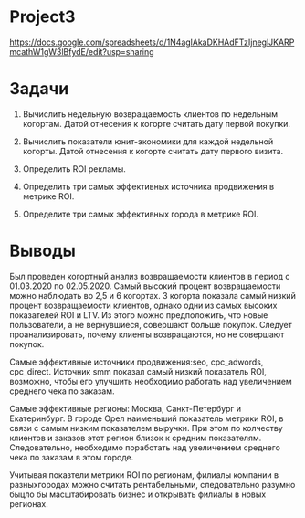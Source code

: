 # Project3

https://docs.google.com/spreadsheets/d/1N4aglAkaDKHAdFTzIjneglJKARPmcathW1gW3lBfydE/edit?usp=sharing

# Задачи

1. Вычислить недельную возвращаемость клиентов по недельным когортам. Датой отнесения к когорте считать дату первой покупки.

2. Вычислить показатели юнит-экономики для каждой недельной когорты. Датой отнесения к когорте считать дату первого визита.

3. Определить ROI рекламы.

4. Определить три самых эффективных источника продвижения в метрике ROI.

5. Определите три самых эффективных города в метрике ROI.


# Выводы

Был проведен когортный анализ возвращаемости клиентов в период с 01.03.2020 по 02.05.2020. Самый высокий процент возвращаемости можно наблюдать во 2,5 и 6 когортах. 3 когорта показала самый низкий процент возвращаемости клиентов, однако одни из самых высоких показателей ROI и LTV. Из этого можно предположить, что новые пользователи, а не вернувшиеся, совершают больше покупок. Следует проанализировать, почему клиенты возвращаются, но не совершают покупок.

Самые эффективные источники продвижения:seo, cpc_adwords, cpc_direct. Источник smm показал самый низкий показатель ROI, возможно, чтобы его улучшить необходимо
работать над увеличением среднего чека по заказам.

Самые эффективные регионы: Москва, Санкт-Петербург и Екатеринбург. В городе Орел наименьший показатель метрики ROI, в связи с самым низким показателем выручки.
При этом по колчеству клиентов и заказов этот регион близок к средним показателям. Следовательно, необходимо поработать над увеличением среднего чека по заказам в этом городе.

Учитывая показтели метрики ROI по регионам, филиалы компании в разныхгородах можно считать рентабельными, следовательно разумно быцло бы масштабировать бизнес и открывать филиалы в новых регионах.
